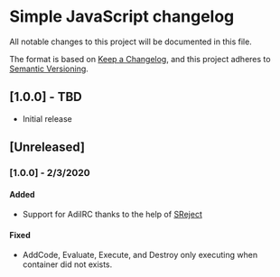 # Simple JavaScript changelog

All notable changes to this project will be documented in this file.

The format is based on [Keep a Changelog](https://keepachangelog.com/en/1.0.0/),
and this project adheres to [Semantic Versioning](https://semver.org/spec/v2.0.0.html).

## [1.0.0] - TBD

- Initial release

## [Unreleased]

### [1.0.0] - 2/3/2020

#### Added

- Support for AdiIRC thanks to the help of [SReject](https://github.com/SReject)

#### Fixed

- AddCode, Evaluate, Execute, and Destroy only executing when container did not exists.
